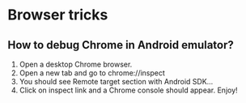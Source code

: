 # Browser tricks

## How to debug Chrome in Android emulator?

1. Open a desktop Chrome browser. 
2. Open a new tab and go to chrome://inspect
3. You should see Remote target section with Android SDK...
4. Click on inspect link and a Chrome console should appear. Enjoy!



